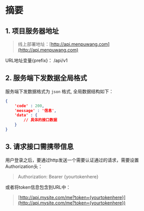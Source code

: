 # 

# 摘要

## 1. 项目服务器地址

> 线上部署地址：[http://api.menpuwang.com](http://api.menpuwang.com)

URL地址变量{prefix}： /api/v1

## 2. 服务端下发数据全局格式

服务端下发数据格式为 `json` 格式, 全局数据结构如下：

```json
{
    'code' : 200,
    'message' : '信息',
    'data' : {
        // 具体的接口数据
    }
}
```

## 3. 请求接口需携带信息

用户登录之后，要通过http发送一个需要认证通过的请求，需要设置Authorization头：

> Authorization: Bearer {yourtokenhere}

或者将token信息包含到URL中：

> [http://api.mysite.com/me?token={yourtokenhere}](http://api.mysite.com/me?token={yourtokenhere})



